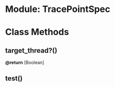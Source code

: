 # Module: TracePointSpec
    



# Class Methods
## target_thread?() [](#method-c-target_thread?)
**@return** [Boolean] 

## test() [](#method-c-test)

